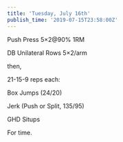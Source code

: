 ```yaml
---
title: 'Tuesday, July 16th'
publish_time: '2019-07-15T23:58:00Z'
---
```


Push Press 5×2\@90% 1RM

DB Unilateral Rows 5×2/arm

then,

21-15-9 reps each:

Box Jumps (24/20)

Jerk (Push or Split, 135/95)

GHD Situps

For time.
